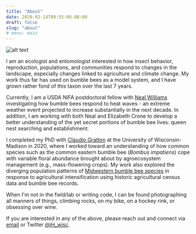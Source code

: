 ```yaml
---
title: "About"
date: 2020-02-14T09:55:09-08:00
draft: false
slug: "about"
# menu: main
---
```


![alt text](/images/arbjeremy.png "Jeremy searches for bumble bees to photograph on purple flowers in the University of Wisconsin arboretum")

I am an ecologist and entomologist interested in how insect behavior, reproduction, populations, and communities respond to changes in the landscape, especially changes linked to agriculture and climate change. My work thus far has used on bumble bees as a model system, and I have grown rather fond of this taxon over the last 7 years.

Currently, I am a USDA NIFA postdoctoral fellow with [Neal Williams](https://williamslab.ucdavis.edu/ "Williams Lab Website") investigating how bumble bees respond to heat waves - an extreme weather event projected to increase substantially in the next decade. In addition, I am working with both Neal and Elizabeth Crone to develop a better understanding of the yet secret portions of bumble bee lives: queen nest searching and establishment.

I completed my PhD with [Claudio Gratton](https://gratton.entomology.wisc.edu "Gratton Lab Website") at the University of Wisconsin-Madison in 2020, where I worked toward an understanding of how common species such as the common eastern bumble bee (_Bombus impatiens_) cope with variable floral abundance brought about by agroecosystem management (e.g., mass-flowering crops).  My work also explored the diverging population patterns of [Midwestern bumble bee species](https://www.wisconsinbumblebees.com "Wisconsin Bumble Bee Guide") in response to agricultural intensification using historic agricultural census data and bumble bee records.

When I'm not in the field/lab or writing code, I can be found photographing all manners of things, climbing rocks, on my bike, on a hockey rink, or obsessing over wine.

If you are interested in any of the above, please reach out and connect via [email](mailto:j.hemberger.wisc@gmail.com) or Twitter [@jH_wisc](https://twitter.com/jH_wisc "Jeremy's Twitter Handle").